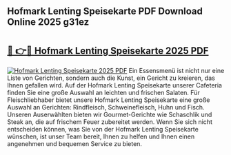 ## Hofmark Lenting Speisekarte PDF Download Online 2025 g31ez

# <h2><a href="http://gcebih.nevu.top/?p=Hofmark+Lenting+Speisekarte">🔗 👉🔴 Hofmark Lenting Speisekarte 2025 PDF</a></h2>

[![Hofmark Lenting Speisekarte 2025 PDF](https://i.imgur.com/dBaPXMq.png)](http://gcebih.nevu.top/?p=Hofmark+Lenting+Speisekarte)
Ein Essensmenü ist nicht nur eine Liste von Gerichten, sondern auch die Kunst, ein Gericht zu kreieren, das Ihnen gefallen wird. Auf der Hofmark Lenting Speisekarte unserer Cafeteria finden Sie eine große Auswahl an leichten und frischen Salaten. Für Fleischliebhaber bietet unsere Hofmark Lenting Speisekarte eine große Auswahl an Gerichten: Rindfleisch, Schweinefleisch, Huhn und Fisch. Unseren Auserwählten bieten wir Gourmet-Gerichte wie Schaschlik und Steak an, die auf frischem Feuer zubereitet werden. Wenn Sie sich nicht entscheiden können, was Sie von der Hofmark Lenting Speisekarte wünschen, ist unser Team bereit, Ihnen zu helfen und Ihnen einen angenehmen und bequemen Service zu bieten.
